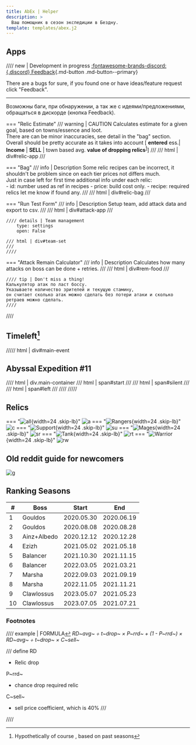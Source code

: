 ```yaml
---
title: AbEx | Helper
description: >
  Ваш помощник в сезон экспедиции в Бездну.
template: templates/abex.j2
---
```


## Apps

//// new | Development in progress [:fontawesome-brands-discord:{.discord} Feedback](https://discord.gg/xjJavhAvv6){.md-button .md-button--primary}

There are a bugs for sure, if you found one or have ideas/feature request click "Feedback".

---

Возможны баги, при обнаружении, а так же с идеями/предложениями, обращаться в дискорде (кнопка Feedback).  

=== "Relic Estimate"
    /// warning | CAUTION
    Calculates estimate for a given goal, based on towns/essence and loot.  
    There are can be minor inaccuracies, see detail in the "bag" section.  
    Overall should be pretty accurate as it takes into account [ **entered** ess.| **Income** | **SELL** | town based avg. **value of dropping relics**<sup id="sp1"><a href="#fn1">1</a></sup>]
    ///
    /// html | div#relic-app
    ///

=== "Bag"
    /// info | Description
    Some relic recipes can be incorrect, it shouldn't be problem since on each tier prices not differs much.  
    Just in case left for first time additional info under each relic:  
    - id: number used as ref in recipes
    - price: build cost only.
    - recipe: required relics
    let me know if found any.
    ///
    /// html | div#relic-bag
    ///

=== "Run Test Form"
    /// info | Description
    Setup team, add attack data and export to csv.
    ///
    /// html | div#attack-app
    ///

    //// details | Team management
        type: settings
        open: False

    /// html | div#team-set
    ///
    ////

=== "Attack Remain Calculator"
    /// info | Description
    Calculates how many attacks on boss can be done + retries.
    ///
    /// html | div#rem-food
    ///

    //// tip | Don't miss a thing!
    Калькулятор атак по ласт боссу.  
    Указываете количество зрителей и текущую стамину,  
    он считает сколько атак можно сделать без потери атаки и сколько ретраев можно сделать.
    ////
////

## Timeleft[^teo]

///// html | div#main-event

<h2>Abyssal Expedition #11</h2>

//// html | div.main-container
/// html | span#start
///
/// html | span#silent
///
/// html | span#left
///
////
/////
[^teo]: Hypothetically of course , based on past seasons

## Relics

=== "![all](/afk.GG/assets/icons/tree/hero_tag_all.png){width=24 .skip-lb}"
    ![a][rela]
=== "![Rangers](/afk.GG/assets/icons/tree/tree-celerity.png){width=24 .skip-lb}"
    ![c][relcel]
=== "![Support](/afk.GG/assets/icons/tree/tree-support.png){width=24 .skip-lb}"
    ![su][relsup]
=== "![Mages](/afk.GG/assets/icons/tree/tree-mage.png){width=24 .skip-lb}"
    ![sr][relsor]
=== "![Tank](/afk.GG/assets/icons/tree/tree-fort.png){width=24 .skip-lb}"
    ![rt][reltan]
=== "![Warrior ](/afk.GG/assets/icons/tree/tree-might.png){width=24 .skip-lb}"
    ![rw][relwar]

## Old reddit guide for newcomers

![g][nb]

## Ranking Seasons

|  # | Boss        | Start      | End        |
|---|-------------|------------|------------|
|  1 | Gouldos     | 2020.05.30 | 2020.06.19 |
|  2 | Gouldos     | 2020.08.08 | 2020.08.28 |
|  3 | Ainz+Albedo | 2020.12.12 | 2020.12.28 |
|  4 | Ezizh       | 2021.05.02 | 2021.05.18 |
|  5 | Balancer    | 2021.10.30 | 2021.11.15 |
|  6 | Balancer    | 2022.03.05 | 2021.03.21 |
|  7 | Marsha      | 2022.09.03 | 2021.09.19 |
|  8 | Marsha      | 2022.11.05 | 2021.11.21 |
|  9 | Clawlossus  | 2023.05.07 | 2021.05.23 |
| 10 | Clawlossus  | 2023.07.05 | 2021.07.21 |

### Footnotes

//// example | FORMULA<a id="fn1" href="#sp1">↩︎</a>
*RD~avg~ ÷ t~drop~ × P~rrd~  + (1 - P~rrd~) × RD~avg~ ÷ t~drop~ × C~sell~*

/// define
RD

- Relic drop

P~rrd~

- chance drop required relic

C~sell~

- sell price coefficient, which is 40%
///

////

[nb]: https://media.discordapp.net/attachments/1128524376929742879/1128524655804825690/aenewbieguide.webp
[rela]: https://media.discordapp.net/attachments/1128524376929742879/1128524476540260444/all.jpg
[relcel]: https://media.discordapp.net/attachments/1128524376929742879/1128524477207171082/celerity.jpg
[relsup]: https://media.discordapp.net/attachments/1128524376929742879/1128524477723054220/image6.jpg
[relsor]: https://media.discordapp.net/attachments/1128524376929742879/1128524478964580503/sorc.jpg
[reltan]: https://media.discordapp.net/attachments/1128524376929742879/1128524480143179866/tanks.jpg
[relwar]: https://media.discordapp.net/attachments/1128524376929742879/1128524480642302093/war.jpg
